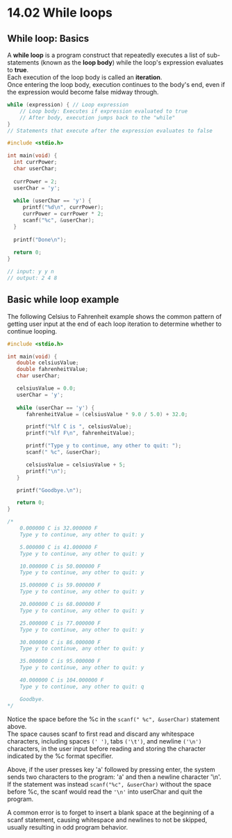 # 14.02 While loops

## While loop: Basics
A **while loop** is a program construct that repeatedly executes a list of sub-statements (known as the **loop body**) while the loop's expression evaluates to **true**.   
Each execution of the loop body is called an **iteration**.   
Once entering the loop body, execution continues to the body's end, even if the expression would become false midway through.   

```c
while (expression) { // Loop expression
    // Loop body: Executes if expression evaluated to true 
    // After body, execution jumps back to the "while"
}
// Statements that execute after the expression evaluates to false
```

```c
#include <stdio.h>

int main(void) {
  int currPower;
  char userChar;
 
  currPower = 2;
  userChar = 'y';
 
  while (userChar == 'y') {
     printf("%d\n", currPower);
     currPower = currPower * 2;
     scanf("%c", &userChar);
  }
 
  printf("Done\n");
 
  return 0;
}

// input: y y n
// output: 2 4 8
```

## Basic while loop example
The following Celsius to Fahrenheit example shows the common pattern of getting user input at the end of each loop iteration to determine whether to continue looping.   

```c
#include <stdio.h>

int main(void) {
   double celsiusValue;
   double fahrenheitValue;
   char userChar;

   celsiusValue = 0.0;
   userChar = 'y';
   
   while (userChar == 'y') {
      fahrenheitValue = (celsiusValue * 9.0 / 5.0) + 32.0;

      printf("%lf C is ", celsiusValue);
      printf("%lf F\n", fahrenheitValue); 

      printf("Type y to continue, any other to quit: ");
      scanf(" %c", &userChar);

      celsiusValue = celsiusValue + 5;
      printf("\n");
   }

   printf("Goodbye.\n");

   return 0;
}

/*
    0.000000 C is 32.000000 F
    Type y to continue, any other to quit: y

    5.000000 C is 41.000000 F
    Type y to continue, any other to quit: y

    10.000000 C is 50.000000 F
    Type y to continue, any other to quit: y

    15.000000 C is 59.000000 F
    Type y to continue, any other to quit: y

    20.000000 C is 68.000000 F
    Type y to continue, any other to quit: y

    25.000000 C is 77.000000 F
    Type y to continue, any other to quit: y

    30.000000 C is 86.000000 F
    Type y to continue, any other to quit: y

    35.000000 C is 95.000000 F
    Type y to continue, any other to quit: y

    40.000000 C is 104.000000 F
    Type y to continue, any other to quit: q

    Goodbye.
*/
```

Notice the space before the %c in the ``scanf(" %c", &userChar)`` statement above.   
The space causes scanf to first read and discard any whitespace characters, including spaces ``(' ')``, tabs ``('\t')``, and newline ``('\n')`` characters, in the user input before reading and storing the character indicated by the %c format specifier.   

Above, if the user presses key 'a' followed by pressing enter, the system sends two characters to the program: 'a' and then a newline character '\n'.   
If the statement was instead ``scanf("%c", &userChar)`` without the space before %c, the scanf would read the ``'\n'`` into userChar and quit the program.   

A common error is to forget to insert a blank space at the beginning of a scanf statement, causing whitespace and newlines to not be skipped, usually resulting in odd program behavior.   








